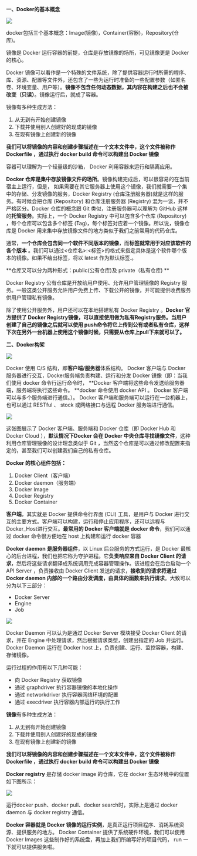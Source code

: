 **一、Docker的基本概念**

![](https://ftp.bmp.ovh/imgs/2019/12/b8f4542de524e395.png)

docker包括三个基本概念：Image(镜像)，Container(容器)，Repository(仓库)。

镜像是 Docker 运行容器的前提，仓库是存放镜像的场所，可见镜像更是 Docker 的核心。

Docker 镜像可以看作是一个特殊的文件系统，除了提供容器运行时所需的程序、库、资源、配置等文件外，还包含了一些为运行时准备的一些配置参数（如匿名卷、环境变量、用户等）。**镜像不包含任何动态数据，其内容在构建之后也不会被改变（只读）**。镜像运行后，就成了容器。

镜像有多种生成方法：

1. 从无到有开始创建镜像
2. 下载并使用别人创建好的现成的镜像
3. 在现有镜像上创建新的镜像

**我们可以将镜像的内容和创建步骤描述在一个文本文件中，这个文件被称作 Dockerfile ，通过执行 docker build  命令可以构建出 Docker 镜像**

容器可以理解为一个轻量级的沙箱， Docker 利用容器来运行和隔离应用。

**Docker 仓库是集中存放镜像文件的场所**。镜像构建完成后，可以很容易的在当前宿主上运行，但是， 如果需要在其它服务器上使用这个镜像，我们就需要一个集中的存储、分发镜像的服务，Docker Registry (仓库注册服务器)就是这样的服务。有时候会把仓库 (Repository) 和仓库注册服务器 (Registry) 混为一谈，并不严格区分。Docker 仓库的概念跟 Git 类似，注册服务器可以理解为 GitHub 这样的**托管服务**。实际上，一个 Docker Registry 中可以包含多个仓库 (Repository) ，每个仓库可以包含多个标签 (Tag)，每个标签对应着一个镜像。所以说，镜像仓库是 Docker 用来集中存放镜像文件的地方类似于我们之前常用的代码仓库。

通常，**一个仓库会包含同一个软件不同版本的镜像**，而**标签就常用于对应该软件的各个版本** 。我们可以通过<仓库名>:<标签>的格式来指定具体是这个软件哪个版本的镜像。如果不给出标签，将以 latest 作为默认标签.。

**仓库又可以分为两种形式：public(公有仓库)及 private（私有仓库) **

Docker Registry 公有仓库是开放给用户使用、允许用户管理镜像的 Registry 服务。一般这类公开服务允许用户免费上传、下载公开的镜像，并可能提供收费服务供用户管理私有镜像。

除了使用公开服务外，用户还可以在本地搭建私有 Docker Registry 。**Docker 官方提供了 Docker Registry镜像，可以直接使用做为私有Registry服务。当用户创建了自己的镜像之后就可以使用 push命令将它上传到公有或者私有仓库，这样下次在另外一台机器上使用这个镜像时候，只需要从仓库上pull下来就可以了。**

**二、Docker构架**

![](https://ftp.bmp.ovh/imgs/2019/12/ca6995e8273096d3.png)

Docker 使用 C/S 结构，即**客户端/服务器**体系结构。 Docker 客户端与 Docker 服务器进行交互，Docker服务端负责构建、运行和分发 Docker 镜像（即：当我们使用 docker 命令行运行命令时， **Docker 客户端将这些命令发送给服务器端，服务端将执行这些命令。 **docker 命令使用 docker API 。 Docker 客户端可以与多个服务端进行通信。）。 Docker 客户端和服务端可以运行在一台机器上，也可以通过 RESTful 、 stock 或网络接口与远程 Docker 服务端进行通信。

![](https://ftp.bmp.ovh/imgs/2019/12/315e30fd0cb70d81.png)

这张图展示了 Docker 客户端、服务端和 Docker 仓库（即 Docker Hub 和 Docker Cloud ），**默认情况下Docker 会在 Docker 中央仓库寻找镜像文件**，这种利用仓库管理镜像的设计理念类似于 Git ，当然这个仓库是可以通过修改配置来指定的，甚至我们可以创建我们自己的私有仓库。

**Docker 的核心组件包括：**

1. Docker Client（客户端）
2. Docker daemon（服务端）
3. Docker Image
4. Docker Registry
5. Docker Container

**客户端**，其实就是 Docker 提供命令行界面 (CLI) 工具，是用户与 Docker 进行交互的主要方式。客户端可以构建，运行和停止应用程序，还可以远程与Docker_Host进行交互。**最常用的 Docker 客户端就是 docker 命令**，我们可以通过 docker 命令很方便地在 host 上构建和运行 docker 容器

**Docker daemon** **是服务器组件**，以 Linux 后台服务的方式运行，是 Docker 最核心的后台进程，我们也把它称为守护进程。它**负责响应来自 Docker Client 的请求**，然后将这些请求翻译成系统调用完成容器管理操作。该进程会在后台启动一个 API Server ，负责接收由 Docker Client 发送的请求，**接收到的请求将通过Docker daemon 内部的一个路由分发调度，由具体的函数来执行请求**。大致可以分为以下三部分：

- Docker Server
- Engine
- Job

![](https://ftp.bmp.ovh/imgs/2019/12/d6f26d0a4db1048a.png)

Docker Daemon 可以认为是通过 Docker Server 模块接受 Docker Client 的请求，并在 Engine 中处理请求，然后根据请求类型，创建出指定的 Job 并运行。 Docker Daemon 运行在 Docker host 上，负责创建、运行、监控容器，构建、存储镜像。

运行过程的作用有以下几种可能：

- 向 Docker Registry 获取镜像
- 通过 graphdriver 执行容器镜像的本地化操作
- 通过 networkdriver 执行容器网络环境的配置
- 通过 execdriver 执行容器内部运行的执行工作

**镜像**有多种生成方法：

1. 从无到有开始创建镜像
2. 下载并使用别人创建好的现成的镜像
3. 在现有镜像上创建新的镜像

**我们可以将镜像的内容和创建步骤描述在一个文本文件中，这个文件被称作 Dockerfile ，通过执行 docker build  命令可以构建出 Docker 镜像**

**Docker registry** 是存储 docker image 的仓库，它在 docker 生态环境中的位置如下图所示：

![](https://ftp.bmp.ovh/imgs/2019/12/d86523cfb9f7931b.jpeg)

运行docker push、docker pull、docker search时，实际上是通过 docker daemon 与 docker registry 通信。

**Docker 容器就是 Docker 镜像的运行实例**，是真正运行项目程序、消耗系统资源、提供服务的地方。 Docker Container 提供了系统硬件环境，我们可以使用 Docker Images 这些制作好的系统盘，再加上我们所编写好的项目代码， run 一下就可以提供服务啦。